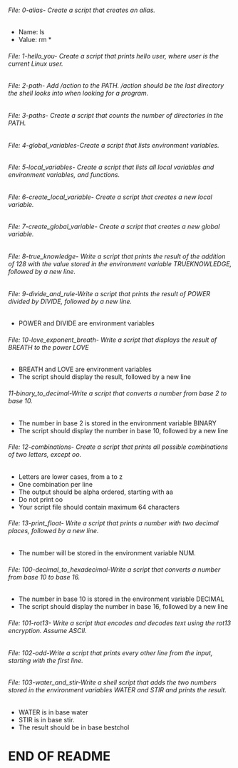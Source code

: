###### File: 0-alias- Create a script that creates an alias.
* Name: ls
* Value: rm *
###### File: 1-hello_you- Create a script that prints hello user, where user is the current Linux user.
###### File: 2-path- Add /action to the PATH. /action should be the last directory the shell looks into when looking for a program.
###### File: 3-paths- Create a script that counts the number of directories in the PATH.
###### File: 4-global_variables-Create a script that lists environment variables.
###### File: 5-local_variables- Create a script that lists all local variables and environment variables, and functions.
###### File: 6-create_local_variable- Create a script that creates a new local variable.
###### File: 7-create_global_variable- Create a script that creates a new global variable.
###### File: 8-true_knowledge- Write a script that prints the result of the addition of 128 with the value stored in the environment variable TRUEKNOWLEDGE, followed by a new line.
###### File: 9-divide_and_rule-Write a script that prints the result of POWER divided by DIVIDE, followed by a new line.
* POWER and DIVIDE are environment variables
###### File: 10-love_exponent_breath- Write a script that displays the result of BREATH to the power LOVE
* BREATH and LOVE are environment variables
* The script should display the result, followed by a new line
###### 11-binary_to_decimal-Write a script that converts a number from base 2 to base 10.
* The number in base 2 is stored in the environment variable BINARY
* The script should display the number in base 10, followed by a new line
###### File: 12-combinations-  Create a script that prints all possible combinations of two letters, except oo.
* Letters are lower cases, from a to z
* One combination per line
* The output should be alpha ordered, starting with aa
* Do not print oo
* Your script file should contain maximum 64 characters
###### File: 13-print_float- Write a script that prints a number with two decimal places, followed by a new line.
* The number will be stored in the environment variable NUM.
###### File: 100-decimal_to_hexadecimal-Write a script that converts a number from base 10 to base 16.
* The number in base 10 is stored in the environment variable DECIMAL
* The script should display the number in base 16, followed by a new line
###### File: 101-rot13- Write a script that encodes and decodes text using the rot13 encryption. Assume ASCII.
###### File: 102-odd-Write a script that prints every other line from the input, starting with the first line.
###### File: 103-water_and_stir-Write a shell script that adds the two numbers stored in the environment variables WATER and STIR and prints the result.
* WATER is in base water
* STIR is in base stir.
* The result should be in base bestchol
# END OF README
